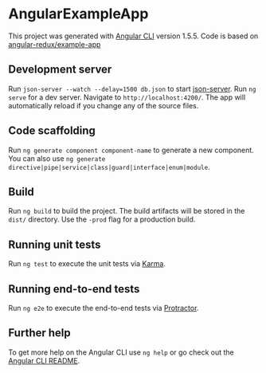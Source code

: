 # AngularExampleApp

This project was generated with [Angular CLI](https://github.com/angular/angular-cli) version 1.5.5.
Code is based on [angular-redux/example-app](https://github.com/angular-redux/example-app)

## Development server

Run `json-server --watch --delay=1500 db.json` to start [json-server](https://github.com/typicode/json-server).
Run `ng serve` for a dev server. Navigate to `http://localhost:4200/`. The app will automatically reload if you change any of the source files.

## Code scaffolding

Run `ng generate component component-name` to generate a new component. You can also use `ng generate directive|pipe|service|class|guard|interface|enum|module`.

## Build

Run `ng build` to build the project. The build artifacts will be stored in the `dist/` directory. Use the `-prod` flag for a production build.

## Running unit tests

Run `ng test` to execute the unit tests via [Karma](https://karma-runner.github.io).

## Running end-to-end tests

Run `ng e2e` to execute the end-to-end tests via [Protractor](http://www.protractortest.org/).

## Further help

To get more help on the Angular CLI use `ng help` or go check out the [Angular CLI README](https://github.com/angular/angular-cli/blob/master/README.md).
